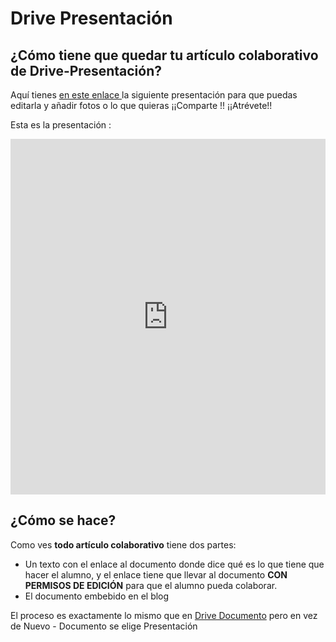 
# Drive Presentación

## ¿Cómo tiene que quedar tu artículo colaborativo de Drive-Presentación?

Aquí tienes [en este enlace ](https://docs.google.com/presentation/d/10DrBTJqoabaxunjP4a2CglpW4c62wslCmJwFqFFG-vI/edit?usp=sharing)la siguiente presentación para que puedas editarla y añadir fotos o lo que quieras ¡¡Comparte !! ¡¡Atrévete!!

Esta es la presentación :

<iframe width="100%" height="569" src="https://docs.google.com/presentation/d/10DrBTJqoabaxunjP4a2CglpW4c62wslCmJwFqFFG-vI/embed?start=false&amp;loop=false&amp;delayms=3000" frameborder="0" allowfullscreen="true" mozallowfullscreen="true" webkitallowfullscreen="true"></iframe>

## ¿Cómo se hace?

Como ves **todo artículo colaborativo** tiene dos partes:

* Un texto con el enlace al documento donde dice qué es lo que tiene que hacer el alumno, y el enlace tiene que llevar al documento **CON PERMISOS DE EDICIÓN** para que el alumno pueda colaborar.
* El documento embebido en el blog

El proceso es exactamente lo mismo que en [Drive Documento](drive_documento.md) pero en vez de Nuevo - Documento se elige Presentación

